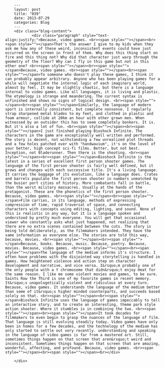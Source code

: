 
        ---
        layout: post
        title: "039"
        date: 2013-07-29
        categories: Blog
        ---
        <div class="blog-content">
				<div class="paragraph" style="text-align:justify;">Because, video games. <br><span style=""></span><br><span style=""></span>That's the answer I give to my kids when they ask me how any of these weird, inconsistent events could have just occurred on the screen in front of them. Why does this thing start on fire and this thing not? Why did that character just warp through the geometry of the floor? Why can I fly in this game but not in this other one? <br><span style=""></span><br><span style=""></span>Because, video games. <br><span style=""></span><br><span style=""></span>To someone who doesn't play these games, I think it can probably appear arbitrary. Anyone who has been playing games for a while will negotiate the internal logic of each imaginary world, almost by feel. It may be slightly chaotic, but there is a language internal to video games. Like all languages, it is living and plastic. The etymology is strange and meandering. The current syntax is unfinished and shows no signs of logical design. <br><span style=""></span><br><span style=""></span>Similarly, the language of modern sport is internally consistent, but complete nonsense. I regularly strap sharpened metal blades to my feet, and clothed in plastic and foam armour, collide at 20km an hour with other grown men. When witnessed by an outsider this has to seem completely bonkers. It is. But it's also a lot of fun. <br><span style=""></span><br><span style=""></span>I just finished playing Bioshock Infinite. The characters in the game are exceptionally well written and performed. The story is decent, not withstanding a few unrealized plot threads and a few holes patched over with "handwavium", it's on the level of your better, high concept sci-fi films. Better, but not best. Inception, not Bladerunner. Then there is the shooting. <br><span style=""></span><br><span style=""></span>Bioshock Infinite is the latest in a series of excellent first person shooter games. The language of the first person shooter is fairly well defined, but it grows and changes with each successive title. It's a living language. It carries the baggage of its evolution, like a language does. Crates and barrels populate the first person shooter in numbers unmatched by the busier port cities of history. More combatants fall in battle, than the worst military massacres. Usually at the hands of the protagonist. These are the phonetics of the first person shooter. Because, video games. <br><span style=""></span><br><span style=""></span>Film carries, in its language, methods of expressing compression of time, rapid traversal of space, and connecting characters with concepts using editing, lighting, and sound. None of this is realistic in any way, but it is a language spoken and understood by pretty much everyone. You will get that occasional viewer who constantly asks what just happened, not realizing that there are no extra scenes contained between the cuts. The story is being told deliberately, as the filmmakers intended. They have the same information as everyone else. The stories are told this way, because, movies. <br><span style=""></span><br><span style=""></span>Because, books. Because, music. Because, poetry. Because, movies. Because, video games. <br><span style=""></span><br><span style=""></span>The language of the medium informs it's structure. I often have problems with the disjointed way storytelling is handled in games. How heightened violence and action step on character development and narrative, and vice versa. I&rsquo;m probably one of the only people with a Y chromosome that didn&rsquo;t enjoy Heat for the same reason. I like me some violent movies and games, to be sure. Saints Row the Third is one of my favorite games in recent memory. It&rsquo;s unapologetically violent and ridiculous at every turn. Because, video games. It understands the language of the medium better than some of it&rsquo;s higher minded counterparts, and succeeds based solely on that. <br><span style=""></span><br><span style=""></span>Bioshock Infinite uses the language of games impeccably to tell an interactive story, and to create an interesting, theme park style action shooter. Where it stumbles is in combining the two. <br><span style=""></span><br><span style=""></span>It took decades for filmmakers to even begin to grasp the nuances of the language of film. That language is still evolving steadily today. Video games have only been in homes for a few decades, and the technology of the medium has only started to settle out very recently. understanding and speaking in the language of video games is far from a mastered art. Still, sometimes things happen on that screen that aren&rsquo;t weird and inconsistent. Sometimes things happen on that screen that are amazing, wonderful, affecting, and profound. Because, video games. <br><span style=""></span><br><span style=""></span><br></div>

		</div>
        